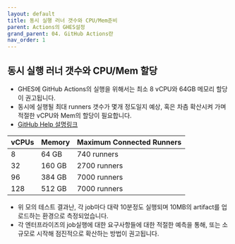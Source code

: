 ```yaml
---
layout: default
title: 동시 실행 러너 갯수와 CPU/Mem준비
parent: Actions의 GHES설정
grand_parent: 04. GitHub Actions란
nav_order: 1
---
```


## 동시 실행 러너 갯수와 CPU/Mem 할당

  - GHES에 GitHub Actions의 실행을 위해서는 최소 8 vCPU와 64GB 메모리 할당이 권고됩니다. 
  - 동시에 실행될 최대 runners 갯수가 몇개 정도일지 예상, 혹은 차츰 확산시켜 가며 적절한 vCPU와 Mem의 할당이 필요합니다. 
  - [GitHub Help 설명링크](https://docs.github.com/en/enterprise-server@latest/admin/github-actions/getting-started-with-github-actions-for-your-enterprise/getting-started-with-github-actions-for-github-enterprise-server#review-hardware-requirements)

  vCPUs| Memory	| Maximum Connected Runners
  --|--|--|
  8	| 64 GB	|740 runners
  32| 160 GB|2700 runners
  96|384 GB|7000 runners
  128|512 GB|7000 runners

   - 위 모의 테스트 결과난, 각 job마다 대략 10분정도 실행되며 10MB의 artifact를 업로드하는 환경으로 측정되었습니다. 
   - 각 엔터프라이즈의 job실행에 대한 요구사항들에 대한 적절한 예측을 통해, 또는 소규모로 시작해 점진적으로 확산하는 방법이 권고됩니다. 